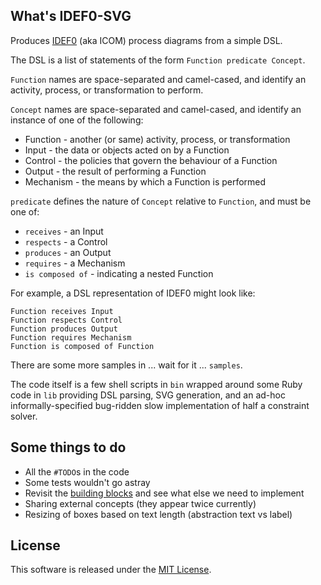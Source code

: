 ## What's IDEF0-SVG
Produces [IDEF0](https://en.wikipedia.org/wiki/IDEF0) (aka ICOM) process diagrams from a simple DSL.

The DSL is a list of statements of the form `Function predicate Concept`.

`Function` names are space-separated and camel-cased, and identify an activity, process, or transformation to perform.

`Concept` names are space-separated and camel-cased, and identify an instance of one of the following:

* Function - another (or same) activity, process, or transformation
* Input - the data or objects acted on by a Function
* Control - the policies that govern the behaviour of a Function
* Output - the result of performing a Function
* Mechanism - the means by which a Function is performed

`predicate` defines the nature of `Concept` relative to `Function`, and must be one of:

* `receives` - an Input
* `respects` - a Control
* `produces` - an Output
* `requires` - a Mechanism
* `is composed of` - indicating a nested Function

For example, a DSL representation of IDEF0 might look like:

```
Function receives Input
Function respects Control
Function produces Output
Function requires Mechanism
Function is composed of Function
```

There are some more samples in ... wait for it ... `samples`.

The code itself is a few shell scripts in `bin` wrapped around some Ruby code in `lib` providing DSL parsing, SVG generation, and an ad-hoc informally-specified bug-ridden slow implementation of half a constraint solver.

## Some things to do

* All the `#TODO`s in the code
* Some tests wouldn't go astray
* Revisit the [building blocks](https://en.wikipedia.org/wiki/IDEF0#IDEF0_Building_blocks) and see what else we need to implement
* Sharing external concepts (they appear twice currently)
* Resizing of boxes based on text length (abstraction text vs label)

## License

This software is released under the [MIT License](https://opensource.org/licenses/MIT).

